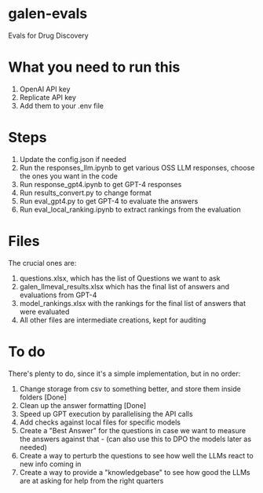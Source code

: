 # galen-evals
Evals for Drug Discovery

# What you need to run this
1. OpenAI API key
2. Replicate API key
3. Add them to your .env file

# Steps
1. Update the config.json if needed
2. Run the responses_llm.ipynb to get various OSS LLM responses, choose the ones you want in the code
3. Run response_gpt4.ipynb to get GPT-4 responses
4. Run results_convert.py to change format
5. Run eval_gpt4.py to get GPT-4 to evaluate the answers
6. Run eval_local_ranking.ipynb to extract rankings from the evaluation

# Files
The crucial ones are:
1. questions.xlsx, which has the list of Questions we want to ask
2. galen_llmeval_results.xlsx which has the final list of answers and evaluations from GPT-4
3. model_rankings.xlsx with the rankings for the final list of answers that were evaluated
4. All other files are intermediate creations, kept for auditing

# To do
There's plenty to do, since it's a simple implementation, but in no order:
1. Change storage from csv to something better, and store them inside folders [Done]
2. Clean up the answer formatting [Done]
3. Speed up GPT execution by parallelising the API calls
4. Add checks against local files for specific models
5. Create a "Best Answer" for the questions in case we want to measure the answers against that - (can also use this to DPO the models later as needed)
6. Create a way to perturb the questions to see how well the LLMs react to new info coming in
7. Create a way to provide a "knowledgebase" to see how good the LLMs are at asking for help from the right quarters